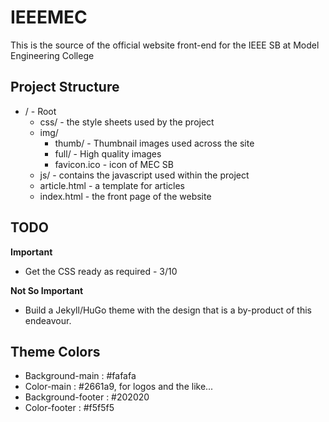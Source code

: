 # IEEEMEC
This is the source of the official website front-end for the IEEE SB at Model Engineering College

## Project Structure

* / - Root
  - css/ - the style sheets used by the project
  - img/
    - thumb/ - Thumbnail images used across the site
    - full/ - High quality images
    - favicon.ico - icon of MEC SB
  - js/ - contains the javascript used within the project
  - article.html - a template for articles
  - index.html - the front page of the website
  

## TODO

**Important**

* Get the CSS ready as required - 3/10


**Not So Important**

* Build a Jekyll/HuGo theme with the design that is a by-product of this endeavour.


## Theme Colors
* Background-main : #fafafa
* Color-main : #2661a9, for logos and the like...
* Background-footer : #202020
* Color-footer : #f5f5f5
